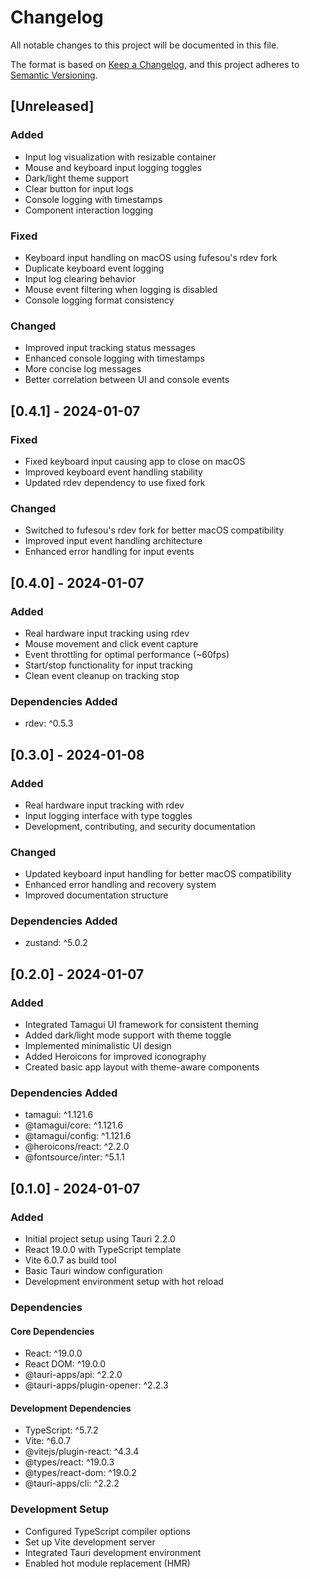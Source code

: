 # Changelog

All notable changes to this project will be documented in this file.

The format is based on [Keep a Changelog](https://keepachangelog.com/en/1.0.0/),
and this project adheres to [Semantic Versioning](https://semver.org/spec/v2.0.0.html).

## [Unreleased]
### Added
- Input log visualization with resizable container
- Mouse and keyboard input logging toggles
- Dark/light theme support
- Clear button for input logs
- Console logging with timestamps
- Component interaction logging

### Fixed
- Keyboard input handling on macOS using fufesou's rdev fork
- Duplicate keyboard event logging
- Input log clearing behavior
- Mouse event filtering when logging is disabled
- Console logging format consistency

### Changed
- Improved input tracking status messages
- Enhanced console logging with timestamps
- More concise log messages
- Better correlation between UI and console events

## [0.4.1] - 2024-01-07

### Fixed
- Fixed keyboard input causing app to close on macOS
- Improved keyboard event handling stability
- Updated rdev dependency to use fixed fork

### Changed
- Switched to fufesou's rdev fork for better macOS compatibility
- Improved input event handling architecture
- Enhanced error handling for input events

## [0.4.0] - 2024-01-07

### Added
- Real hardware input tracking using rdev
- Mouse movement and click event capture
- Event throttling for optimal performance (~60fps)
- Start/stop functionality for input tracking
- Clean event cleanup on tracking stop

### Dependencies Added
- rdev: ^0.5.3

## [0.3.0] - 2024-01-08

### Added
- Real hardware input tracking with rdev
- Input logging interface with type toggles
- Development, contributing, and security documentation

### Changed
- Updated keyboard input handling for better macOS compatibility
- Enhanced error handling and recovery system
- Improved documentation structure

### Dependencies Added
- zustand: ^5.0.2

## [0.2.0] - 2024-01-07

### Added
- Integrated Tamagui UI framework for consistent theming
- Added dark/light mode support with theme toggle
- Implemented minimalistic UI design
- Added Heroicons for improved iconography
- Created basic app layout with theme-aware components

### Dependencies Added
- tamagui: ^1.121.6
- @tamagui/core: ^1.121.6
- @tamagui/config: ^1.121.6
- @heroicons/react: ^2.2.0
- @fontsource/inter: ^5.1.1

## [0.1.0] - 2024-01-07

### Added
- Initial project setup using Tauri 2.2.0
- React 19.0.0 with TypeScript template
- Vite 6.0.7 as build tool
- Basic Tauri window configuration
- Development environment setup with hot reload

### Dependencies
#### Core Dependencies
- React: ^19.0.0
- React DOM: ^19.0.0
- @tauri-apps/api: ^2.2.0
- @tauri-apps/plugin-opener: ^2.2.3

#### Development Dependencies
- TypeScript: ^5.7.2
- Vite: ^6.0.7
- @vitejs/plugin-react: ^4.3.4
- @types/react: ^19.0.3
- @types/react-dom: ^19.0.2
- @tauri-apps/cli: ^2.2.2

### Development Setup
- Configured TypeScript compiler options
- Set up Vite development server
- Integrated Tauri development environment
- Enabled hot module replacement (HMR) 